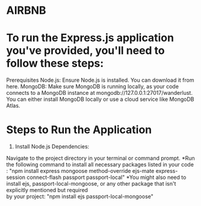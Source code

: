 # AIRBNB

# To run the Express.js application you've provided, you'll need to follow these steps:
Prerequisites
Node.js: Ensure Node.js is installed. You can download it from here.
MongoDB: Make sure MongoDB is running locally, as your code connects to a MongoDB instance at mongodb://127.0.0.1:27017/wanderlust. You can either install MongoDB locally or use a cloud service like MongoDB Atlas.

# Steps to Run the Application

1. Install Node.js Dependencies:

 Navigate to the project directory in your terminal or command prompt.
*Run the following command to install all necessary packages listed in your code :
"npm install express mongoose method-override ejs-mate express-session connect-flash passport passport-local"
*You might also need to install ejs, passport-local-mongoose, or any other package that isn't explicitly mentioned but required  
 by your project:
 "npm install ejs passport-local-mongoose"

